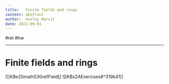 ```yaml
---
title:   Finite fields and rings
context: abstract
author:  Huxley Marvit
date: 2022-09-01
---
```


#ret #hw 

***

# Finite fields and rings

![[KBe20math530refField]]
![[KBx2AExercises#^319b41]]
